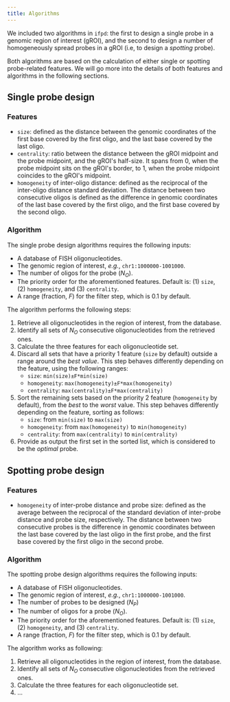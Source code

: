 ```yaml
---
title: Algorithms
---
```


We included two algorithms in `ifpd`: the first to design a single probe in a genomic region of interest (gROI), and the second to design a number of homogeneously spread probes in a gROI (i.e, to design a *spotting* probe).

Both algorithms are based on the calculation of either single or spotting probe-related features. We will go more into the details of both features and algorithms in the following sections.

##  Single probe design

### Features

* `size`: defined as the distance between the genomic coordinates of the first base covered by the first oligo, and the last base covered by the last oligo.
* `centrality`: ratio between the distance between the gROI midpoint and the probe midpoint, and the gROI's half-size. It spans from 0, when the probe midpoint sits on the gROI's border, to 1, when the probe midpoint coincides to the gROI's midpoint.
* `homogeneity` of inter-oligo distance: defined as the reciprocal of the inter-oligo distance standard deviation. The distance between two consecutive oligos is defined as the difference in genomic coordinates of the last base covered by the first oligo, and the first base covered by the second oligo.

### Algorithm

The single probe design algorithms requires the following inputs:

* A database of FISH oligonucleotides.
* The genomic region of interest, *e.g.*, `chr1:1000000-1001000`.
* The number of oligos for the probe (*N<sub>O</sub>*).
* The priority order for the aforementioned features. Default is: (1) `size`, (2) `homogeneity`, and (3) `centrality`.
* A range (fraction, *F*) for the filter step, which is 0.1 by default.

The algorithm performs the following steps:

1. Retrieve all oligonucleotides in the region of interest, from the database.
2. Identify all sets of *N<sub>O</sub>* consecutive oligonucleotides from the retrieved ones.
3. Calculate the three features for each oligonucleotide set.
4. Discard all sets that have a priority 1 feature (`size` by default) outside a range around the *best value*. This step behaves differently depending on the feature, using the following ranges:
    * `size`: `min(size)±F*min(size)`
    * `homogeneity`: `max(homogeneity)±F*max(homogeneity)`
    * `centrality`: `max(centrality)±F*max(centrality)`
5. Sort the remaining sets based on the priority 2 feature (`homogeneity` by default), from the *best* to the *worst* value. This step behaves differently depending on the feature, sorting as follows:
    * `size`: from `min(size)` to `max(size)`
    * `homogeneity`: from `max(homogeneity)` to `min(homogeneity)`
    * `centrality`: from `max(centrality)` to `min(centrality)`
6. Provide as output the first set in the sorted list, which is considered to be the *optimal* probe.

##  Spotting probe design

### Features

* `homogeneity` of inter-probe distance and probe size: defined as the average between the reciprocal of the standard deviation of inter-probe distance and probe size, respectively. The distance between two consecutive probes is the difference in genomic coordinates between the last base covered by the last oligo in the first probe, and the first base covered by the first oligo in the second probe.

### Algorithm

The spotting probe design algorithms requires the following inputs:

* A database of FISH oligonucleotides.
* The genomic region of interest, *e.g.*, `chr1:1000000-1001000`.
* The number of probes to be designed (*N<sub>P</sub>*)
* The number of oligos for a probe (*N<sub>O</sub>*).
* The priority order for the aforementioned features. Default is: (1) `size`, (2) `homogeneity`, and (3) `centrality`.
* A range (fraction, *F*) for the filter step, which is 0.1 by default.

The algorithm works as following:

1. Retrieve all oligonucleotides in the region of interest, from the database.
2. Identify all sets of *N<sub>O</sub>* consecutive oligonucleotides from the retrieved ones.
3. Calculate the three features for each oligonucleotide set.
4. ...